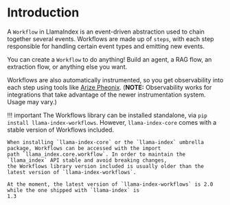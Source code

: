 # Introduction

A `Workflow` in LlamaIndex is an event-driven abstraction used to chain together several events. Workflows are made up
of `steps`, with each step responsible for handling certain event types and emitting new events.

You can create a `Workflow` to do anything! Build an agent, a RAG flow, an extraction flow, or anything else you want.

Workflows are also automatically instrumented, so you get observability into each step using tools like [Arize Pheonix](/python/framework/module_guides/observability/#arize-phoenix-local). (**NOTE:** Observability works for integrations that take advantage of the newer instrumentation system. Usage may vary.)


!!! important
    The Workflows library can be installed standalone, via `pip install llama-index-workflows`. However,
    `llama-index-core` comes with a stable version of Workflows included.

    When installing `llama-index-core` or the `llama-index` umbrella package, Workflows can be accessed with the import
    path `llama_index.core.workflow`. In order to maintain the `llama_index` API stable and avoid breaking changes,
    the Workflows library version included is usually older than the latest version of `llama-index-workflows`.

    At the moment, the latest version of `llama-index-workflows` is 2.0 while the one shipped with `llama-index` is
    1.3
